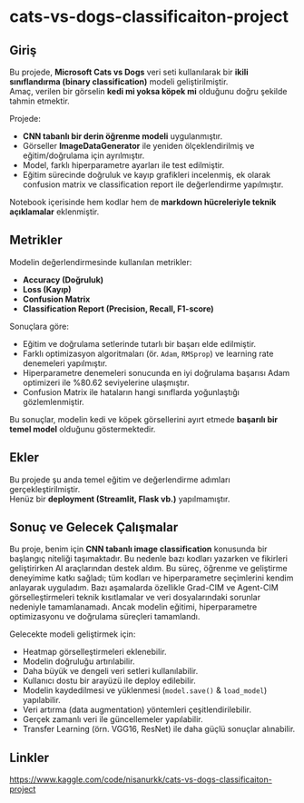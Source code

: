 # cats-vs-dogs-classificaiton-project

## Giriş
Bu projede, **Microsoft Cats vs Dogs** veri seti kullanılarak bir **ikili sınıflandırma (binary classification)** modeli geliştirilmiştir.  
Amaç, verilen bir görselin **kedi mi yoksa köpek mi** olduğunu doğru şekilde tahmin etmektir.  

Projede:
- **CNN tabanlı bir derin öğrenme modeli** uygulanmıştır.
- Görseller **ImageDataGenerator** ile yeniden ölçeklendirilmiş ve eğitim/doğrulama için ayrılmıştır.
- Model, farklı hiperparametre ayarları ile test edilmiştir.
- Eğitim sürecinde doğruluk ve kayıp grafikleri incelenmiş, ek olarak confusion matrix ve classification report ile değerlendirme yapılmıştır.

Notebook içerisinde hem kodlar hem de **markdown hücreleriyle teknik açıklamalar** eklenmiştir.  

## Metrikler
Modelin değerlendirmesinde kullanılan metrikler:  
- **Accuracy (Doğruluk)**
- **Loss (Kayıp)**
- **Confusion Matrix**
- **Classification Report (Precision, Recall, F1-score)**  

Sonuçlara göre:  
- Eğitim ve doğrulama setlerinde tutarlı bir başarı elde edilmiştir.  
- Farklı optimizasyon algoritmaları (ör. `Adam`, `RMSprop`) ve learning rate denemeleri yapılmıştır.  
- Hiperparametre denemeleri sonucunda en iyi doğrulama başarısı Adam optimizeri ile %80.62 seviyelerine ulaşmıştır.  
- Confusion Matrix ile hataların hangi sınıflarda yoğunlaştığı gözlemlenmiştir.  

Bu sonuçlar, modelin kedi ve köpek görsellerini ayırt etmede **başarılı bir temel model** olduğunu göstermektedir. 



## Ekler
Bu projede şu anda temel eğitim ve değerlendirme adımları gerçekleştirilmiştir.  
Henüz bir **deployment (Streamlit, Flask vb.)** yapılmamıştır.  



## Sonuç ve Gelecek Çalışmalar
Bu proje, benim için **CNN tabanlı image classification** konusunda bir başlangıç niteliği taşımaktadır.
Bu nedenle bazı kodları yazarken ve fikirleri geliştirirken AI araçlarından destek aldım. Bu süreç, öğrenme ve geliştirme deneyimime katkı sağladı; tüm kodları ve hiperparametre seçimlerini kendim anlayarak uyguladım.
Bazı aşamalarda özellikle Grad-CIM ve Agent-CIM görselleştirmeleri teknik kısıtlamalar ve veri dosyalarındaki sorunlar nedeniyle tamamlanamadı. Ancak modelin eğitimi, hiperparametre optimizasyonu ve doğrulama süreçleri tamamlandı.

Gelecekte modeli geliştirmek için: 
- Heatmap görselleştirmeleri eklenebilir. 
- Modelin doğruluğu artırılabilir.
- Daha büyük ve dengeli veri setleri kullanılabilir.  
- Kullanıcı dostu bir arayüzü ile deploy edilebilir.
- Modelin kaydedilmesi ve yüklenmesi (`model.save()` & `load_model`) yapılabilir. 
- Veri artırma (data augmentation) yöntemleri çeşitlendirilebilir.  
- Gerçek zamanlı veri ile güncellemeler yapılabilir.
- Transfer Learning (örn. VGG16, ResNet) ile daha güçlü sonuçlar alınabilir.  

 

## Linkler
https://www.kaggle.com/code/nisanurkk/cats-vs-dogs-classificaiton-project
